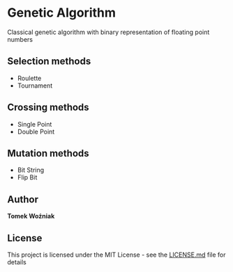 # Genetic Algorithm
Classical genetic algorithm with binary representation of floating point numbers

## Selection methods
* Roulette
* Tournament

## Crossing methods
* Single Point
* Double Point

## Mutation methods
* Bit String
* Flip Bit

## Author
**Tomek Woźniak**

## License
This project is licensed under the MIT License - see the [LICENSE.md](LICENSE.md) file for details
